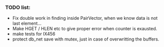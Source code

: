 ### TODO list:

-	Fix double work in finding inside PairVector, when we know data is not last element...
-	Make HGET / HLEN etc to give proper error when counter is exausted.
-	make tests for IX456
-	protect db_net save with mutex, just in case of overwritting the buffers.

